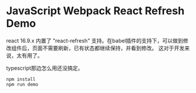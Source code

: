 JavaScript Webpack React Refresh Demo
============================

react 16.9.x 内置了 "react-refresh" 支持。在babel插件的支持下，可以做到修改组件后，页面不需要刷新，已有状态都继续保持，并看到修改。
这对于开发来说，太有用了。

typescript那边怎么用还没搞定。

```
npm install
npm run demo
```

